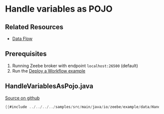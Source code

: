 # Handle variables as POJO

## Related Resources

* [Data Flow](/bpmn-workflows/data-flow.html)

## Prerequisites

1. Running Zeebe broker with endpoint `localhost:26500` (default)
1. Run the [Deploy a Workflow example](/java-client-examples/workflow-deploy.html)

## HandleVariablesAsPojo.java

[Source on github](https://github.com/zeebe-io/zeebe/tree/{{commit}}/samples/src/main/java/io/zeebe/example/data/HandleVariablesAsPojo.java)

```java
{{#include ../../../../samples/src/main/java/io/zeebe/example/data/HandleVariablesAsPojo.java}}
```
